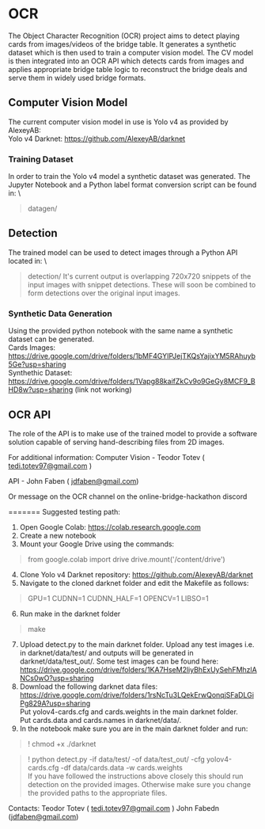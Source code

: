 # OCR
The Object Character Recognition (OCR) project aims to detect playing cards from images/videos of the bridge table. It generates a synthetic dataset which is then used to train a computer vision model. The CV model is then integrated into an OCR API which detects cards from images and applies appropriate bridge table logic to reconstruct the bridge deals and serve them in widely used bridge formats.

## Computer Vision Model
The current computer vision model in use is Yolo v4 as provided by AlexeyAB: \
Yolo v4 Darknet: https://github.com/AlexeyAB/darknet

### Training Dataset
In order to train the Yolo v4 model a synthetic dataset was generated. The Jupyter Notebook and a Python label format conversion script can be found in: \
> datagen/

## Detection
The trained model can be used to detect images through a Python API located in: \
> detection/
It's current output is overlapping 720x720 snippets of the input images with snippet detections. These will soon be combined to form detections over the original input images.


### Synthetic Data Generation
Using the provided python notebook with the same name a synthetic dataset can be generated. \
Cards Images: https://drive.google.com/drive/folders/1bMF4GYIPJejTKQsYajixYM5RAhuyb5Ge?usp=sharing \
Synthethic Dataset: https://drive.google.com/drive/folders/1Vapg88kaifZkCv9o9GeGy8MCF9_BHD8w?usp=sharing (link not working)

## OCR API
The role of the API is to make use of the trained model to provide a software solution capable of serving hand-describing files from 2D images. 

For additional information:
Computer Vision - Teodor Totev ( tedi.totev97@gmail.com )

API - John Faben ( jdfaben@gmail.com)

Or message on the OCR channel on the online-bridge-hackathon discord 

=======
Suggested testing path:
1. Open Google Colab: https://colab.research.google.com
2. Create a new notebook
3. Mount your Google Drive using the commands:
> from google.colab import drive
> drive.mount('/content/drive')
4. Clone Yolo v4 Darknet repository: https://github.com/AlexeyAB/darknet
5. Navigate to the cloned darknet folder and edit the Makefile as follows:
> GPU=1
> CUDNN=1
> CUDNN_HALF=1
> OPENCV=1
> LIBSO=1
6. Run make in the darknet folder
> make
7. Upload detect.py to the main darknet folder. Upload any test images i.e. in darknet/data/test/ and outputs will be generated in darknet/data/test_out/. Some test images can be found here: https://drive.google.com/drive/folders/1KA7HseM2liyBhExUySehFMhzlANCs0wO?usp=sharing
8. Download the following darknet data files: https://drive.google.com/drive/folders/1rsNcTu3LQekErwQonqjSFaDLGiPg829A?usp=sharing \
Put yolov4-cards.cfg and cards.weights in the main darknet folder. \
Put cards.data and cards.names in darknet/data/.
9. In the notebook make sure you are in the main darknet folder and run:
> ! chmod +x ./darknet

> ! python detect.py -if data/test/ -of data/test_out/ -cfg yolov4-cards.cfg -df data/cards.data -w cards.weights \
If you have followed the instructions above closely this should run detection on the provided images. Otherwise make sure you change the provided paths to the appropriate files.

Contacts:
Teodor Totev ( tedi.totev97@gmail.com )
John Fabedn (jdfaben@gmail.com)
